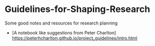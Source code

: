 # Guidelines-for-Shaping-Research
Some good notes and resources for research planning
- [A notebook like suggestions from Peter Charlton] https://peterhcharlton.github.io/project_guidelines/intro.html
